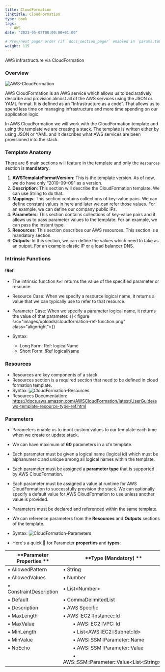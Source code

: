 ```yaml
---
title: CloudFormation
linktitle: CloudFormation
type: book
tags:
  - AWS
date: "2023-05-05T00:00:00+01:00"

# Prev/next pager order (if `docs_section_pager` enabled in `params.toml`)
weight: 115
---
```


AWS infrastructure via CloudFormation

<!--more-->

### Overview

![AWS-CloudFormation](/images/uploads/cloudformation.png)

AWS CloudFormation is an AWS service which allows us to declaratively describe and provision almost all of the AWS services using the JSON or YAML format. It is defined as an “Infrastructure as a code”. That allows us to spend less time on managing infrastructure and more time spending on our application logic.

In AWS CloudFormation we will work with the CloudFormation template and using the template we are creating a stack. The template is written either by using JSON or YAML and it describes what AWS services are been provisioned into the stack. 

### Template Anatomy

There are 6 main sections will feature in the template and only the ```Resources``` section is **mandatory**.

1. **AWSTemplateFormatVersion**: This is the template version. As of now, we do have only “2010–09–09” as a version.
2. **Description**: This section will describe the CloudFormation template. We can use String to do that.
3. **Mappings**: This section contains collections of key-value pairs. We can define constant values in here and later we can refer those values.
For an example, we can define our company public IPs.
4. **Parameters**: This section contains collections of key-value pairs and it allows us to pass parameter values to the template.
For an example, we can pass the instant type.
5. **Resources**: This section describes our AWS resources. This section is a mandatory section.
6. **Outputs**: In this section, we can define the values which need to take as an output.
For an example elastic IP or a load balancer DNS.

### Intrinsic Functions

#### !Ref
* The intrinsic function ```Ref``` returns the value of the specified 
parameter or resource. 
* Resource Case: When we specify a resource logical name, it returns a value that we can typically use to refer to that resource.
* Parameter Case: When we specify a parameter logical name, it returns the value of that parameter.
{{< figure src="images/uploads/cloudformation-ref-function.png" class="alignright">}}

* Syntax: 
  * Long Form: Ref: logicalName
  * Short Form: !Ref logicalName

### Resources

* Resources are key components of a stack. 
* Resources section is a required section that need to be defined in cloud formation template.
* Syntax:
![CloudFormation-Resources](/images/uploads/cloudformation-resources.png)
* Resources Documentation:
https://docs.aws.amazon.com/AWSCloudFormation/latest/UserGuide/aws-template-resource-type-ref.html

### Parameters

* Parameters enable us to input custom values to our template each time when we create or update stack.
* We can have maximum of **60** parameters in a cfn template.
* Each parameter must be given a logical name (logical id) which must be alphanumeric and unique among all logical names within the template.
* Each parameter must be assigned a **parameter type** that is supported by AWS CloudFormation. 
* Each parameter must be assigned a value at runtime for AWS CloudFormation to successfully provision the stack. We can optionally specify a default value for AWS CloudFormation to use unless another value is provided.
* Parameters must be declared and referenced within the same template. 
* We can reference parameters from the **Resources** and **Outputs** sections of the template.
* Syntax:
![CloudFormation-Parameters](/images/uploads/cloudformation-parameters.png)

* Here's a quick 🧠 for Parameter **properties** and **types**:

| **Parameter Properties ** | **Type \(Mandatory\) **                       |
|---------------------------|-----------------------------------------------|
| • AllowedPattern          | • String                                      |
| • AllowedValues           | • Number                                      |
| • ConstraintDescription   | • List\<Number\>                                |
| • Default                 | • CommaDelimitedList                          |
| • Description             | • AWS Specific                                |
| • MaxLength               | • AWS::EC2::Instance::Id                    |
| • MaxValue                | &emsp;&emsp;• AWS::EC2::VPC::Id                         |
| • MinLength               | &emsp;&emsp;• List\<AWS::EC2::Subnet::Id\>                |
| • MinValue                | &emsp;&emsp;• AWS::SSM::Parameter::Name                 |
| • NoEcho                  | &emsp;&emsp;• AWS::SSM::Parameter::Value                |
|                           | &emsp;&emsp;• AWS::SSM::Parameter::Value\<List\<String\>\>  |


